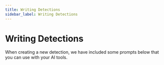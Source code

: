 ```yaml
---
title: Writing Detections
sidebar_label: Writing Detections
---
```


# Writing Detections

When creating a new detection, we have included some prompts below that you can use with your AI tools.
